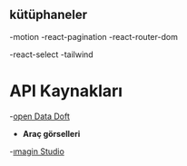 ## kütüphaneler

-motion
-react-pagination
-react-router-dom

-react-select
-tailwind

# API Kaynakları

-[open Data Doft](https://public.opendatasoft.com/explore/dataset/all-vehicles-model/api/)

- **Araç görselleri**

-[ımagin Studio](https://docs.imagin.studio/guides/getting-images/embedding-in-your-website)
